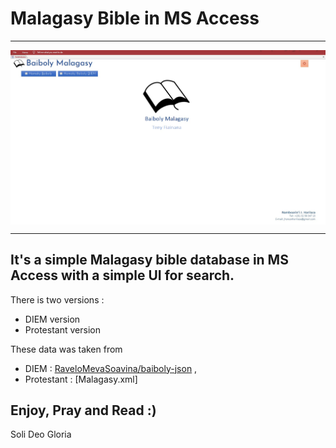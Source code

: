 # Malagasy Bible in MS Access
<hr>
<div align="center">
  <img width="800" align=center src="Screenshot/01.jpg" alt="Baiboly_Access">
</div>
<hr>

It's a simple Malagasy bible database in MS Access with a simple UI for search.
----
There is two versions :
* DIEM version
* Protestant version

These data was taken from 
* DIEM : [RaveloMevaSoavina/baiboly-json](https://github.com/RaveloMevaSoavina/baiboly-json) ,
* Protestant : [Malagasy.xml]

Enjoy, Pray and Read :) 
----
Soli Deo Gloria
